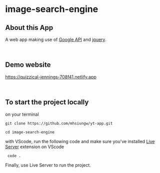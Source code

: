 # image-search-engine

## About this App

A web app making use of [Google API](https://developers.google.com/custom-search/v1/introduction) and [jquery](https://jquery.com).

<br />

## Demo website

https://quizzical-jennings-708f41.netlify.app

 <br />

## To start the project locally

on your terminal

```
git clone https://github.com/mhsiungw/yt-app.git
```

```
cd image-search-engine
```

with VScode, run the following code and make sure you've installed [Live Server](https://marketplace.visualstudio.com/items?itemName=ritwickdey.LiveServer) extension on VScode

```
 code .
```

Finally, use Live Server to run the project.
